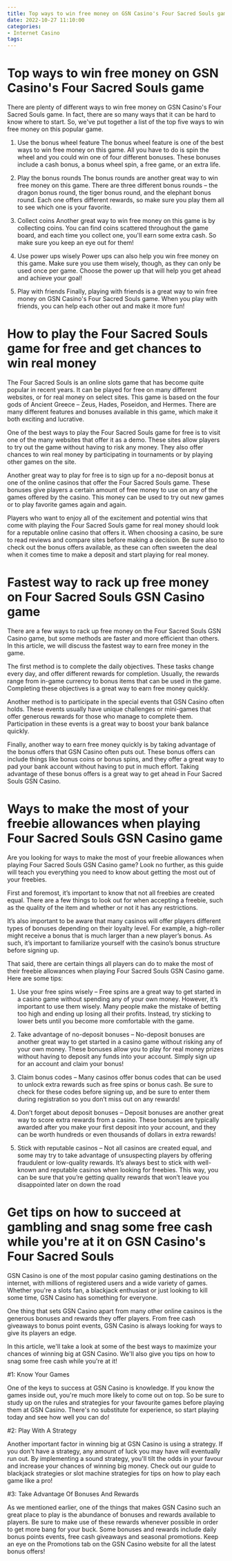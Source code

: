 ```yaml
---
title: Top ways to win free money on GSN Casino's Four Sacred Souls game 
date: 2022-10-27 11:10:00
categories:
- Internet Casino
tags:
---
```



#  Top ways to win free money on GSN Casino's Four Sacred Souls game 

There are plenty of different ways to win free money on GSN Casino's Four Sacred Souls game. In fact, there are so many ways that it can be hard to know where to start. So, we've put together a list of the top five ways to win free money on this popular game.

1. Use the bonus wheel feature
The bonus wheel feature is one of the best ways to win free money on this game. All you have to do is spin the wheel and you could win one of four different bonuses. These bonuses include a cash bonus, a bonus wheel spin, a free game, or an extra life.

2. Play the bonus rounds
The bonus rounds are another great way to win free money on this game. There are three different bonus rounds – the dragon bonus round, the tiger bonus round, and the elephant bonus round. Each one offers different rewards, so make sure you play them all to see which one is your favorite.

3. Collect coins
Another great way to win free money on this game is by collecting coins. You can find coins scattered throughout the game board, and each time you collect one, you'll earn some extra cash. So make sure you keep an eye out for them!

4. Use power ups wisely
Power ups can also help you win free money on this game. Make sure you use them wisely, though, as they can only be used once per game. Choose the power up that will help you get ahead and achieve your goal!

5. Play with friends
Finally, playing with friends is a great way to win free money on GSN Casino's Four Sacred Souls game. When you play with friends, you can help each other out and make it more fun!

#  How to play the Four Sacred Souls game for free and get chances to win real money 

The Four Sacred Souls is an online slots game that has become quite popular in recent years. It can be played for free on many different websites, or for real money on select sites. This game is based on the four gods of Ancient Greece – Zeus, Hades, Poseidon, and Hermes. There are many different features and bonuses available in this game, which make it both exciting and lucrative.

One of the best ways to play the Four Sacred Souls game for free is to visit one of the many websites that offer it as a demo. These sites allow players to try out the game without having to risk any money. They also offer chances to win real money by participating in tournaments or by playing other games on the site.

Another great way to play for free is to sign up for a no-deposit bonus at one of the online casinos that offer the Four Sacred Souls game. These bonuses give players a certain amount of free money to use on any of the games offered by the casino. This money can be used to try out new games or to play favorite games again and again.

Players who want to enjoy all of the excitement and potential wins that come with playing the Four Sacred Souls game for real money should look for a reputable online casino that offers it. When choosing a casino, be sure to read reviews and compare sites before making a decision. Be sure also to check out the bonus offers available, as these can often sweeten the deal when it comes time to make a deposit and start playing for real money.

#  Fastest way to rack up free money on Four Sacred Souls GSN Casino game 

There are a few ways to rack up free money on the Four Sacred Souls GSN Casino game, but some methods are faster and more efficient than others. In this article, we will discuss the fastest way to earn free money in the game.

The first method is to complete the daily objectives. These tasks change every day, and offer different rewards for completion. Usually, the rewards range from in-game currency to bonus items that can be used in the game. Completing these objectives is a great way to earn free money quickly.

Another method is to participate in the special events that GSN Casino often holds. These events usually have unique challenges or mini-games that offer generous rewards for those who manage to complete them. Participation in these events is a great way to boost your bank balance quickly.

Finally, another way to earn free money quickly is by taking advantage of the bonus offers that GSN Casino often puts out. These bonus offers can include things like bonus coins or bonus spins, and they offer a great way to pad your bank account without having to put in much effort. Taking advantage of these bonus offers is a great way to get ahead in Four Sacred Souls GSN Casino.

#  Ways to make the most of your freebie allowances when playing Four Sacred Souls GSN Casino game 

Are you looking for ways to make the most of your freebie allowances when playing Four Sacred Souls GSN Casino game? Look no further, as this guide will teach you everything you need to know about getting the most out of your freebies.

First and foremost, it’s important to know that not all freebies are created equal. There are a few things to look out for when accepting a freebie, such as the quality of the item and whether or not it has any restrictions.

It’s also important to be aware that many casinos will offer players different types of bonuses depending on their loyalty level. For example, a high-roller might receive a bonus that is much larger than a new player’s bonus. As such, it’s important to familiarize yourself with the casino’s bonus structure before signing up.

That said, there are certain things all players can do to make the most of their freebie allowances when playing Four Sacred Souls GSN Casino game. Here are some tips:

1. Use your free spins wisely – Free spins are a great way to get started in a casino game without spending any of your own money. However, it’s important to use them wisely. Many people make the mistake of betting too high and ending up losing all their profits. Instead, try sticking to lower bets until you become more comfortable with the game.

2. Take advantage of no-deposit bonuses – No-deposit bonuses are another great way to get started in a casino game without risking any of your own money. These bonuses allow you to play for real money prizes without having to deposit any funds into your account. Simply sign up for an account and claim your bonus!

3. Claim bonus codes – Many casinos offer bonus codes that can be used to unlock extra rewards such as free spins or bonus cash. Be sure to check for these codes before signing up, and be sure to enter them during registration so you don’t miss out on any rewards!

4. Don’t forget about deposit bonuses – Deposit bonuses are another great way to score extra rewards from a casino. These bonuses are typically awarded after you make your first deposit into your account, and they can be worth hundreds or even thousands of dollars in extra rewards!

5. Stick with reputable casinos – Not all casinos are created equal, and some may try to take advantage of unsuspecting players by offering fraudulent or low-quality rewards. It’s always best to stick with well-known and reputable casinos when looking for freebies. This way, you can be sure that you’re getting quality rewards that won’t leave you disappointed later on down the road

#  Get tips on how to succeed at gambling and snag some free cash while you're at it on GSN Casino's Four Sacred Souls

GSN Casino is one of the most popular casino gaming destinations on the internet, with millions of registered users and a wide variety of games. Whether you're a slots fan, a blackjack enthusiast or just looking to kill some time, GSN Casino has something for everyone.

One thing that sets GSN Casino apart from many other online casinos is the generous bonuses and rewards they offer players. From free cash giveaways to bonus point events, GSN Casino is always looking for ways to give its players an edge.

In this article, we'll take a look at some of the best ways to maximize your chances of winning big at GSN Casino. We'll also give you tips on how to snag some free cash while you're at it!

#1: Know Your Games

One of the keys to success at GSN Casino is knowledge. If you know the games inside out, you're much more likely to come out on top. So be sure to study up on the rules and strategies for your favourite games before playing them at GSN Casino. There's no substitute for experience, so start playing today and see how well you can do!

#2: Play With A Strategy

Another important factor in winning big at GSN Casino is using a strategy. If you don't have a strategy, any amount of luck you may have will eventually run out. By implementing a sound strategy, you'll tilt the odds in your favour and increase your chances of winning big money. Check out our guide to blackjack strategies or slot machine strategies for tips on how to play each game like a pro!

#3: Take Advantage Of Bonuses And Rewards

As we mentioned earlier, one of the things that makes GSN Casino such an great place to play is the abundance of bonuses and rewards available to players. Be sure to make use of these rewards whenever possible in order to get more bang for your buck. Some bonuses and rewards include daily bonus points events, free cash giveaways and seasonal promotions. Keep an eye on the Promotions tab on the GSN Casino website for all the latest bonus offers!
